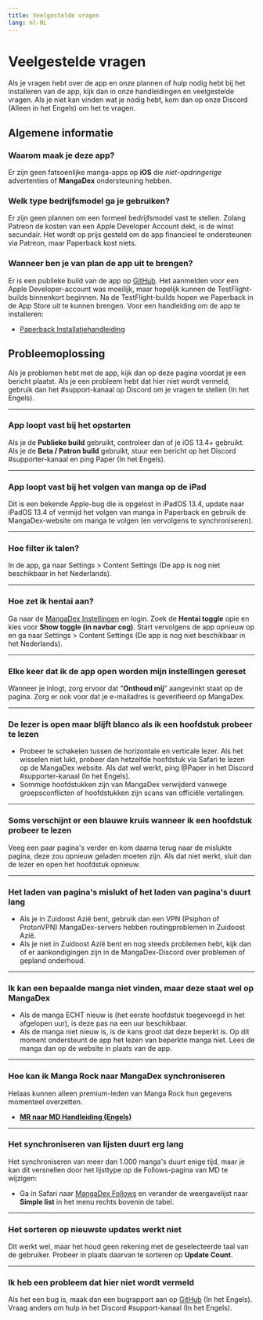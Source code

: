```yaml
---
title: Veelgestelde vragen
lang: nl-NL
---
```


# Veelgestelde vragen
Als je vragen hebt over de app en onze plannen of hulp nodig hebt bij het installeren van de app, kijk dan in onze handleidingen en veelgestelde vragen. Als je niet kan vinden wat je nodig hebt, kom dan op onze Discord (Alleen in het Engels) om het te vragen.

## Algemene informatie

### Waarom maak je deze app?
Er zijn geen fatsoenlijke manga-apps op **iOS** die _niet-opdringerige_ advertenties of **MangaDex** ondersteuning hebben.

### Welk type bedrijfsmodel ga je gebruiken?
Er zijn geen plannen om een formeel bedrijfsmodel vast te stellen. Zolang Patreon de kosten van een Apple Developer Account dekt, is de winst secundair. Het wordt op prijs gesteld om de app financieel te ondersteunen via Patreon, maar Paperback kost niets.

### Wanneer ben je van plan de app uit te brengen?
Er is een publieke build van de app op [GitHub](https://github.com/Paperback-iOS/app/releases). Het aanmelden voor een Apple Developer-account was moeilijk, maar hopelijk kunnen de TestFlight-builds binnenkort beginnen. Na de TestFlight-builds hopen we Paperback in de App Store uit te kunnen brengen. Voor een handleiding om de app te installeren:

 * [Paperback Installatiehandleiding](/nl/help/guides/getting-started)

## Probleemoplossing
Als je problemen hebt met de app, kijk dan op deze pagina voordat je een bericht plaatst. Als je een probleem hebt dat hier niet wordt vermeld, gebruik dan het #support-kanaal op Discord om je vragen te stellen (In het Engels).

---

### App loopt vast bij het opstarten
Als je de **Publieke build** gebruikt, controleer dan of je iOS 13.4+ gebruikt. Als je de **Beta / Patron build** gebruikt, stuur een bericht op het Discord #supporter-kanaal en ping Paper (In het Engels).

---

### App loopt vast bij het volgen van manga op de iPad
Dit is een bekende Apple-bug die is opgelost in iPadOS 13.4, update naar iPadOS 13.4 of vermijd het volgen van manga in Paperback en gebruik de MangaDex-website om manga te volgen (en vervolgens te synchroniseren).

---

### Hoe filter ik talen?
In de app, ga naar Settings > Content Settings (De app is nog niet beschikbaar in het Nederlands).

---

### Hoe zet ik hentai aan?
Ga naar de [MangaDex Instellingen](https://mangadex.org/settings) en login. Zoek de **Hentai toggle** opie en kies voor **Show toggle (in navbar cog)**.
Start vervolgens de app opnieuw op en ga naar Settings > Content Settings (De app is nog niet beschikbaar in het Nederlands).

---

### Elke keer dat ik de app open worden mijn instellingen gereset
Wanneer je inlogt, zorg ervoor dat "**Onthoud mij**" aangevinkt staat op de pagina.
Zorg er ook voor dat je e-mailadres is geverifieerd op MangaDex.

---

### De lezer is open maar blijft blanco als ik een hoofdstuk probeer te lezen
 * Probeer te schakelen tussen de horizontale en verticale lezer. Als het wisselen niet lukt, probeer dan hetzelfde hoofdstuk via Safari te lezen op de MangaDex website. Als dat wel werkt, ping @Paper in het Discord #supporter-kanaal (In het Engels).
 * Sommige hoofdstukken zijn van MangaDex verwijderd vanwege groepsconflicten of hoofdstukken zijn scans van officiële vertalingen.

---

### Soms verschijnt er een blauwe kruis wanneer ik een hoofdstuk probeer te lezen
Veeg een paar pagina's verder en kom daarna terug naar de mislukte pagina, deze zou opnieuw geladen moeten zijn. Als dat niet werkt, sluit dan de lezer en open het hoofdstuk opnieuw.

---

### Het laden van pagina's mislukt of het laden van pagina's duurt lang
 * Als je in Zuidoost Azië bent, gebruik dan een VPN (Psiphon of ProtonVPN) MangaDex-servers hebben routingproblemen in Zuidoost Azië.
 * Als je niet in Zuidoost Azië bent en nog steeds problemen hebt, kijk dan of er aankondigingen zijn in de MangaDex-Discord over problemen of gepland onderhoud.

---

### Ik kan een bepaalde manga niet vinden, maar deze staat wel op MangaDex
 * Als de manga ECHT nieuw is (het eerste hoofdstuk toegevoegd in het afgelopen uur), is deze pas na een uur beschikbaar.
 * Als de manga niet nieuw is, is de kans groot dat deze beperkt is. Op dit moment ondersteunt de app het lezen van beperkte manga niet. Lees de manga dan op de website in plaats van de app.

---

### Hoe kan ik Manga Rock naar MangaDex synchroniseren
Helaas kunnen alleen premium-leden van Manga Rock hun gegevens momenteel overzetten.

 * [**MR naar MD Handleiding (Engels)**](https://www.reddit.com/r/mangarockapp/comments/f89aie/tool_exporting_mr_favorites/)

---

### Het synchroniseren van lijsten duurt erg lang
Het synchroniseren van meer dan 1.000 manga's duurt enige tijd, maar je kan dit versnellen door het lijsttype op de Follows-pagina van MD te wijzigen:

 * Ga in Safari naar [MangaDex Follows](https://mangadex.org/follows/manga/) en verander de weergavelijst naar **Simple list** in het menu rechts bovenin de tabel.

---

### Het sorteren op nieuwste updates werkt niet
Dit werkt wel, maar het houd geen rekening met de geselecteerde taal van de gebruiker. Probeer in plaats daarvan te sorteren op **Update Count**.

---

### Ik heb een probleem dat hier niet wordt vermeld
Als het een bug is, maak dan een bugrapport aan op [GitHub](https://github.com/Paperback-iOS/app/issues) (In het Engels). Vraag anders om hulp in het Discord #support-kanaal (In het Engels).
